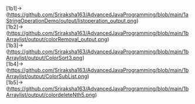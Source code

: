 [1b1]->(https://github.com/Sriraksha163/AdvancedJavaProgramming/blob/main/1aStringOperationDemo/output/listoperation_output.png)                                        
[1b2]->(https://github.com/Sriraksha163/AdvancedJavaProgramming/blob/main/1bArraylist/output/colorRemoval_output.png)        
[1b3]->(https://github.com/Sriraksha163/AdvancedJavaProgramming/blob/main/1bArraylist/output/ColorSort3.png)                                
[1b4]->(https://github.com/Sriraksha163/AdvancedJavaProgramming/blob/main/1bArraylist/output/ColorSubList.png)                   
[1b5]->(https://github.com/Sriraksha163/AdvancedJavaProgramming/blob/main/1bArraylist/output/colordeleteNth5.png)                                    
